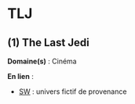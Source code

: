 # TLJ

## (1) The Last Jedi

**Domaine(s)** : Cinéma

**En lien** :

+ [SW](../S/sw.md) : univers fictif de provenance
